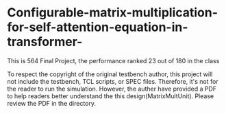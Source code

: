 # Configurable-matrix-multiplication-for-self-attention-equation-in-transformer-
This is 564 Final Project, the performance ranked 23 out of 180 in the class

To respect the copyright of the original testbench author, this project will not include the testbench, TCL scripts, or SPEC files. 
Therefore, it's not for the reader to run the simulation.
However, the auther have provided a PDF to help readers better understand the this design(MatrixMultUnit).
Please review the PDF in the directory.
